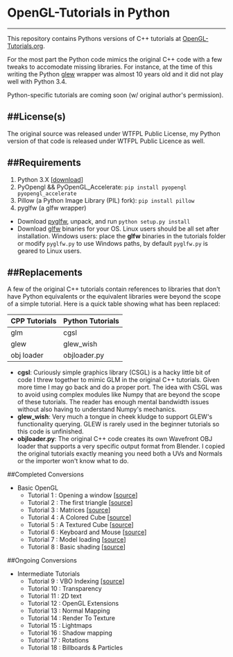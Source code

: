 
# OpenGL-Tutorials in Python
---

This repository contains Pythons versions of C++ tutorials at [OpenGL-Tutorials.org](www.opengl-tutorials.org).

For the most part the Python code mimics the original C++ code with a few tweaks to accomodate missing libraries.  For instance, at the time of this writing the Python [glew](http://glew.sourceforge.net/) wrapper was almost 10 years old and it did not play well with Python 3.4.

Python-specific tutorials are coming soon (w/ original author's permission).

##License(s)
---
The original source was released under WTFPL Public License, my Python version of that code is released under WTFPL Public Licence as well.

##Requirements
---
1. Python 3.X [[download](https://www.python.org/download)]
1. PyOpengl && PyOpenGL_Accelerate:  `pip install pyopengl pyopengl_accelerate`
1. Pillow (a Python Image Library (PIL) fork):  `pip install pillow`
1. pyglfw (a glfw wrapper)
  * Download [pyglfw](https://github.com/FlorianRhiem/pyGLFW), unpack, and run `python setup.py install`
  * Download [glfw](http://www.glfw.org/) binaries for your OS.  Linux users should be all set after installation.  Windows users: place the **glfw** binaries in the tutorials folder or modify `pyglfw.py` to use Windows paths, by default `pyglfw.py` is geared to Linux users.

##Replacements
---
A few of the original C++ tutorials contain references to libraries that don't have Python equivalents or the equivalent libraries were beyond the scope of a simple tutorial.  Here is a quick table showing what has been replaced:


CPP Tutorials  |  Python Tutorials
-------------  |  ----------------
glm            |  cgsl 
glew           |  glew_wish
obj loader     |  objloader.py


* **cgsl**: Curiously simple graphics library (CSGL) is a hacky little bit of code I threw together to mimic GLM in the original C++ tutorials. Given more time I may go back and do a proper port. The idea with CSGL was to avoid using complex modules like Numpy that are beyond the scope of these tutorials. The reader has enough mental bandwidth issues without also having to understand Numpy's mechanics.
* **glew_wish**: Very much a tongue in cheek kludge to support GLEW's functionality querying.  GLEW is rarely used in the beginner tutorials so this code is unfinished.
* **objloader.py**: The original C++ code creates its own Wavefront OBJ loader that supports a very specific output format from Blender.  I copied the original tutorials exactly meaning you need both a UVs and Normals or the importer won't know what to do.
 

##Completed Conversions

* Basic OpenGL
  * Tutorial 1 : Opening a window [[source](https://github.com/Jerdak/opengl_tutorials_python/blob/master/tutorial1.py)]
  * Tutorial 2 : The first triangle [[source](https://github.com/Jerdak/opengl_tutorials_python/blob/master/tutorial2.py)]
  * Tutorial 3 : Matrices [[source](https://github.com/Jerdak/opengl_tutorials_python/blob/master/tutorial3.py)]
  * Tutorial 4 : A Colored Cube [[source](https://github.com/Jerdak/opengl_tutorials_python/blob/master/tutorial4.py)]
  * Tutorial 5 : A Textured Cube [[source](https://github.com/Jerdak/opengl_tutorials_python/blob/master/tutorial5.py)]
  * Tutorial 6 : Keyboard and Mouse [[source](https://github.com/Jerdak/opengl_tutorials_python/blob/master/tutorial6.py)]
  * Tutorial 7 : Model loading [[source](https://github.com/Jerdak/opengl_tutorials_python/blob/master/tutorial7.py)]
  * Tutorial 8 : Basic shading [[source](https://github.com/Jerdak/opengl_tutorials_python/blob/master/tutorial8.py)]

##Ongoing Conversions
* Intermediate Tutorials
  * Tutorial 9 : VBO Indexing [[source](https://github.com/Jerdak/opengl_tutorials_python/blob/master/tutorial9.py)]
  * Tutorial 10 : Transparency
  * Tutorial 11 : 2D text
  * Tutorial 12 : OpenGL Extensions
  * Tutorial 13 : Normal Mapping
  * Tutorial 14 : Render To Texture
  * Tutorial 15 : Lightmaps
  * Tutorial 16 : Shadow mapping
  * Tutorial 17 : Rotations
  * Tutorial 18 : Billboards & Particles
